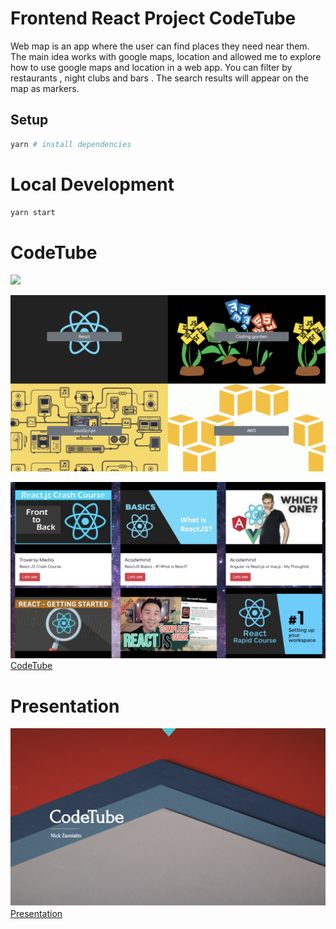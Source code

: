 <!-- ![](.) -->


# Frontend  React Project CodeTube
Web map is an app where the user can find places they need near them. The main idea works with google maps, location and allowed me to explore how to use google maps and location in a web app. You can filter by restaurants , night clubs and  bars . The search results will appear on the map as markers.


## Setup

```sh
yarn # install dependencies
```

# Local Development

```sh
yarn start
```


# CodeTube 
![](./first.png)

![](./second.png)

![](./third.png)
[CodeTube](https://build-ubjkftojui.now.sh/)

# Presentation   
![](./four.png)
[Presentation](https://prezi.com/p/6asge3nqgrxa)








